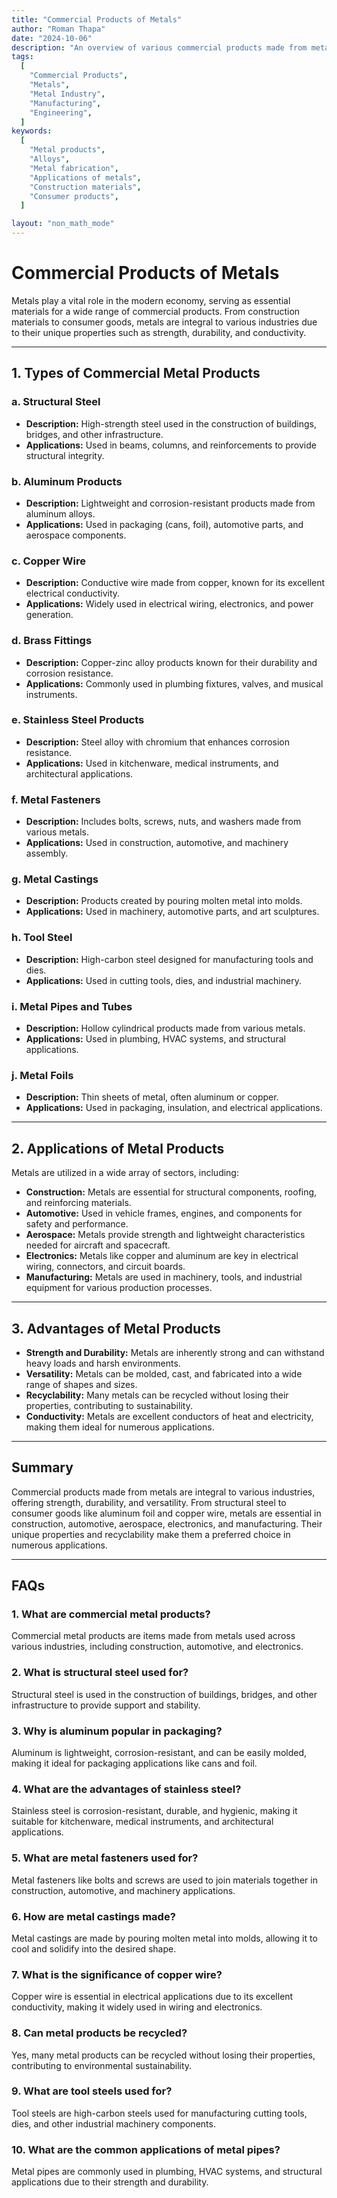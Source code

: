 ```yaml
---
title: "Commercial Products of Metals"
author: "Roman Thapa"
date: "2024-10-06"
description: "An overview of various commercial products made from metals and their applications across different industries."
tags:
  [
    "Commercial Products",
    "Metals",
    "Metal Industry",
    "Manufacturing",
    "Engineering",
  ]
keywords:
  [
    "Metal products",
    "Alloys",
    "Metal fabrication",
    "Applications of metals",
    "Construction materials",
    "Consumer products",
  ]

layout: "non_math_mode"
---
```


# Commercial Products of Metals

Metals play a vital role in the modern economy, serving as essential materials for a wide range of commercial products. From construction materials to consumer goods, metals are integral to various industries due to their unique properties such as strength, durability, and conductivity.

---

## 1. Types of Commercial Metal Products

### a. Structural Steel

- **Description:** High-strength steel used in the construction of buildings, bridges, and other infrastructure.
- **Applications:** Used in beams, columns, and reinforcements to provide structural integrity.

### b. Aluminum Products

- **Description:** Lightweight and corrosion-resistant products made from aluminum alloys.
- **Applications:** Used in packaging (cans, foil), automotive parts, and aerospace components.

### c. Copper Wire

- **Description:** Conductive wire made from copper, known for its excellent electrical conductivity.
- **Applications:** Widely used in electrical wiring, electronics, and power generation.

### d. Brass Fittings

- **Description:** Copper-zinc alloy products known for their durability and corrosion resistance.
- **Applications:** Commonly used in plumbing fixtures, valves, and musical instruments.

### e. Stainless Steel Products

- **Description:** Steel alloy with chromium that enhances corrosion resistance.
- **Applications:** Used in kitchenware, medical instruments, and architectural applications.

### f. Metal Fasteners

- **Description:** Includes bolts, screws, nuts, and washers made from various metals.
- **Applications:** Used in construction, automotive, and machinery assembly.

### g. Metal Castings

- **Description:** Products created by pouring molten metal into molds.
- **Applications:** Used in machinery, automotive parts, and art sculptures.

### h. Tool Steel

- **Description:** High-carbon steel designed for manufacturing tools and dies.
- **Applications:** Used in cutting tools, dies, and industrial machinery.

### i. Metal Pipes and Tubes

- **Description:** Hollow cylindrical products made from various metals.
- **Applications:** Used in plumbing, HVAC systems, and structural applications.

### j. Metal Foils

- **Description:** Thin sheets of metal, often aluminum or copper.
- **Applications:** Used in packaging, insulation, and electrical applications.

---

## 2. Applications of Metal Products

Metals are utilized in a wide array of sectors, including:

- **Construction:** Metals are essential for structural components, roofing, and reinforcing materials.
- **Automotive:** Used in vehicle frames, engines, and components for safety and performance.
- **Aerospace:** Metals provide strength and lightweight characteristics needed for aircraft and spacecraft.
- **Electronics:** Metals like copper and aluminum are key in electrical wiring, connectors, and circuit boards.
- **Manufacturing:** Metals are used in machinery, tools, and industrial equipment for various production processes.

---

## 3. Advantages of Metal Products

- **Strength and Durability:** Metals are inherently strong and can withstand heavy loads and harsh environments.
- **Versatility:** Metals can be molded, cast, and fabricated into a wide range of shapes and sizes.
- **Recyclability:** Many metals can be recycled without losing their properties, contributing to sustainability.
- **Conductivity:** Metals are excellent conductors of heat and electricity, making them ideal for numerous applications.

---

## Summary

Commercial products made from metals are integral to various industries, offering strength, durability, and versatility. From structural steel to consumer goods like aluminum foil and copper wire, metals are essential in construction, automotive, aerospace, electronics, and manufacturing. Their unique properties and recyclability make them a preferred choice in numerous applications.

---

## FAQs

### 1. What are commercial metal products?

Commercial metal products are items made from metals used across various industries, including construction, automotive, and electronics.

### 2. What is structural steel used for?

Structural steel is used in the construction of buildings, bridges, and other infrastructure to provide support and stability.

### 3. Why is aluminum popular in packaging?

Aluminum is lightweight, corrosion-resistant, and can be easily molded, making it ideal for packaging applications like cans and foil.

### 4. What are the advantages of stainless steel?

Stainless steel is corrosion-resistant, durable, and hygienic, making it suitable for kitchenware, medical instruments, and architectural applications.

### 5. What are metal fasteners used for?

Metal fasteners like bolts and screws are used to join materials together in construction, automotive, and machinery applications.

### 6. How are metal castings made?

Metal castings are made by pouring molten metal into molds, allowing it to cool and solidify into the desired shape.

### 7. What is the significance of copper wire?

Copper wire is essential in electrical applications due to its excellent conductivity, making it widely used in wiring and electronics.

### 8. Can metal products be recycled?

Yes, many metal products can be recycled without losing their properties, contributing to environmental sustainability.

### 9. What are tool steels used for?

Tool steels are high-carbon steels used for manufacturing cutting tools, dies, and other industrial machinery components.

### 10. What are the common applications of metal pipes?

Metal pipes are commonly used in plumbing, HVAC systems, and structural applications due to their strength and durability.
